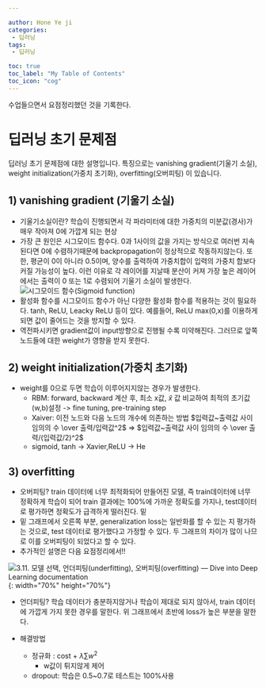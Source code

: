 ```yaml
---

author: Hone Ye ji
categories: 
 - 딥러닝
tags: 
 - 딥러닝

toc: true
toc_label: "My Table of Contents"
toc_icon: "cog"
---
```


수업들으면서 요점정리했던 것을 기록한다.

# 딥러닝 초기 문제점

 딥러닝 초기 문제점에 대한 설명입니다. 특징으로는 vanishing gradient(기울기 소실), weight initialization(가중치 초기화), overfitting(오버피팅) 이 있습니다.

## 1) vanishing gradient (기울기 소실) 

- 기울기소실이란? 학습이 진행되면서 각 파라미터에 대한 가중치의 미분값(경사)가 매우 작아져 0에 가깝게 되는 현상
- 가장 큰 원인은 시그모이드 함수다. 0과 1사이의 값을 가지는 방식으로 여러번 지속된다면 0에 수렴하기때문에 backpropagation이 정상적으로 작동하지않는다. 또한, 평균이 0이 아니라 0.5이며, 양수를 출력하여 가중치합이 입력의 가중치 합보다 커질 가능성이 높다. 이런 이유로 각 레이어를 지날때 분산이 커져 가장 높은 레이어에서는 출력이 0 또는 1로 수렴되어 기울기 소실이 발생한다.
![시그모이드 함수(Sigmoid function)](https://t1.daumcdn.net/cfile/tistory/99FC323D5DA6F5251D)
- 활성화 함수를 시그모이드 함수가 아닌 다양한 활성화 함수를 적용하는 것이 필요하다. tanh, ReLU, Leacky ReLU 등이 있다. 예를들어,  ReLU  max(0,x)를 이용하게 되면 값이 줄어드는 것을 방지할 수 있다. 
- 역전파시키면 gradient값이 input방향으로 진행될 수록 미약해진다. 그러므로 앞쪽 노드들에 대한 weight가 영향을 받지 못한다.


## 2) weight initialization(가중치 초기화)
- weight를 0으로 두면 학습이 이루어지지않는 경우가 발생한다.
	- RBM: forward, backward 계산 후, 최소 x값,  $\widehat{x}$ 값 비교하여 최적의 초기값(w,b)설정  -> fine tuning, pre-training step
	- Xaiver: 이전 노드와 다음 노드의 개수에 의존하는 방법
				$입력값~출력값 사이 임의의 수 \over 출력/입력값^2$ $\Longrightarrow$  $입력값~출력값 사이 임의의 수 \over 출력/(입력값/2)^2$ 
	- sigmoid, tanh $\to$ Xavier,ReLU $\to$ He 
	

## 3) overfitting 
- 오버피팅? train 데이터에 너무 최적화되어 만들어진 모델, 즉 train데이터에 너무 정확하게 학습이 되어 train 결과에는 100%에 가까운 정확도를 가지나, test데이터로 평가하면 정확도가 급격하게 떨러진다.  밑 
- 밑 그래프에서 오른쪽 부분, generalization loss는 일반화를 할 수 있는 지 평가하는 것으로, test 데이터로 평가했다고 가정할 수 있다. 두 그래프의 차이가 많이 나므로 이를 오버피팅이 되었다고 할 수 있다. 
-  추가적인 설명은 다음 요점정리에서!!

![3.11. 모델 선택, 언더피팅(underfitting), 오버피팅(overfitting) — Dive into Deep  Learning documentation](https://ko.d2l.ai/_images/capacity_vs_error.svg){: width="70%" height="70%"}

- 언더피팅? 학습 데이터가 충분하지않거나 학습이 제대로 되지 않아서, train 데이터에 가깝게 가지 못한 경우를 말한다. 위 그래프에서 초반에 loss가 높은 부분을 말한다. 
  
- 해결방법
	- 정규화 : cost + $\lambda\sum w^2$ 
		- w값이 튀지않게 제어
	- dropout: 학습은 0.5~0.7로 테스트는 100%사용
<!--stackedit_data:
eyJoaXN0b3J5IjpbLTk1MTA3OTMzNCwxMDQ0Nzc1MjYzLDYzNz
EzMTI4OSwtMTUxNTcwODUxNl19
-->
